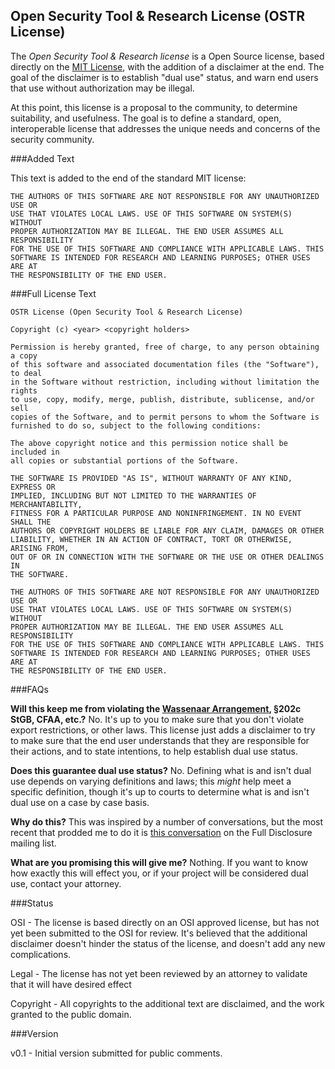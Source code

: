 ## Open Security Tool & Research License (OSTR License)

The *Open Security Tool & Research license* is a Open Source license, based directly on the [MIT License](http://opensource.org/licenses/MIT), with the addition of a disclaimer at the end. The goal of the disclaimer is to establish "dual use" status, and warn end users that use without authorization may be illegal.

At this point, this license is a proposal to the community, to determine suitability, and usefulness. The goal is to define a standard, open, interoperable license that addresses the unique needs and concerns of the security community.

###Added Text

This text is added to the end of the standard MIT license:

    THE AUTHORS OF THIS SOFTWARE ARE NOT RESPONSIBLE FOR ANY UNAUTHORIZED USE OR
    USE THAT VIOLATES LOCAL LAWS. USE OF THIS SOFTWARE ON SYSTEM(S) WITHOUT
    PROPER AUTHORIZATION MAY BE ILLEGAL. THE END USER ASSUMES ALL RESPONSIBILITY
    FOR THE USE OF THIS SOFTWARE AND COMPLIANCE WITH APPLICABLE LAWS. THIS
    SOFTWARE IS INTENDED FOR RESEARCH AND LEARNING PURPOSES; OTHER USES ARE AT
    THE RESPONSIBILITY OF THE END USER.

###Full License Text

    OSTR License (Open Security Tool & Research License)

    Copyright (c) <year> <copyright holders>

    Permission is hereby granted, free of charge, to any person obtaining a copy
    of this software and associated documentation files (the "Software"), to deal
    in the Software without restriction, including without limitation the rights
    to use, copy, modify, merge, publish, distribute, sublicense, and/or sell
    copies of the Software, and to permit persons to whom the Software is
    furnished to do so, subject to the following conditions:

    The above copyright notice and this permission notice shall be included in
    all copies or substantial portions of the Software.

    THE SOFTWARE IS PROVIDED "AS IS", WITHOUT WARRANTY OF ANY KIND, EXPRESS OR
    IMPLIED, INCLUDING BUT NOT LIMITED TO THE WARRANTIES OF MERCHANTABILITY,
    FITNESS FOR A PARTICULAR PURPOSE AND NONINFRINGEMENT. IN NO EVENT SHALL THE
    AUTHORS OR COPYRIGHT HOLDERS BE LIABLE FOR ANY CLAIM, DAMAGES OR OTHER
    LIABILITY, WHETHER IN AN ACTION OF CONTRACT, TORT OR OTHERWISE, ARISING FROM,
    OUT OF OR IN CONNECTION WITH THE SOFTWARE OR THE USE OR OTHER DEALINGS IN
    THE SOFTWARE.

    THE AUTHORS OF THIS SOFTWARE ARE NOT RESPONSIBLE FOR ANY UNAUTHORIZED USE OR
    USE THAT VIOLATES LOCAL LAWS. USE OF THIS SOFTWARE ON SYSTEM(S) WITHOUT
    PROPER AUTHORIZATION MAY BE ILLEGAL. THE END USER ASSUMES ALL RESPONSIBILITY
    FOR THE USE OF THIS SOFTWARE AND COMPLIANCE WITH APPLICABLE LAWS. THIS
    SOFTWARE IS INTENDED FOR RESEARCH AND LEARNING PURPOSES; OTHER USES ARE AT
    THE RESPONSIBILITY OF THE END USER.

###FAQs

**Will this keep me from violating the [Wassenaar Arrangement](https://en.wikipedia.org/wiki/Wassenaar_Arrangement), §202c StGB, CFAA, etc.?**
No. It's up to you to make sure that you don't violate export restrictions, or other laws. This license just adds a disclaimer to try to make sure that the end user understands that they are responsible for their actions, and to state intentions, to help establish dual use status.

**Does this guarantee dual use status?**
No. Defining what is and isn't dual use depends on varying definitions and laws; this *might* help meet a specific definition, though it's up to courts to determine what is and isn't dual use on a case by case basis.

**Why do this?**
This was inspired by a number of conversations, but the most recent that prodded me to do it is [this conversation](http://seclists.org/fulldisclosure/2014/Apr/60) on the Full Disclosure mailing list.

**What are you promising this will give me?**
Nothing. If you want to know how exactly this will effect you, or if your project will be considered dual use, contact your attorney.

###Status

OSI - The license is based directly on an OSI approved license, but has not yet been submitted to the OSI for review. It's believed that the additional disclaimer doesn't hinder the status of the license, and doesn't add any new complications.

Legal - The license has not yet been reviewed by an attorney to validate that it will have desired effect

Copyright - All copyrights to the additional text are disclaimed, and the work granted to the public domain.

###Version

v0.1 - Initial version submitted for public comments.
